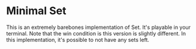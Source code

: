 # Minimal Set
This is an extremely barebones implementation of Set. It's playable in your terminal. Note that the win condition is this version is slightly different. In this implementation, it's possible to not have any sets left.